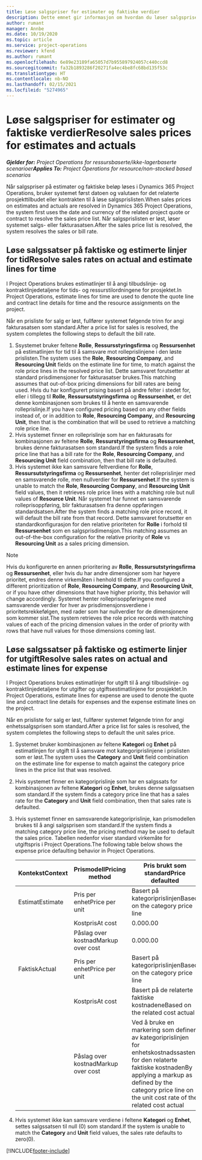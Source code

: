 ```yaml
---
title: Løse salgspriser for estimater og faktiske verdier
description: Dette emnet gir informasjon om hvordan du løser salgspriser for estimater og faktiske beløp.
author: rumant
manager: Annbe
ms.date: 10/19/2020
ms.topic: article
ms.service: project-operations
ms.reviewer: kfend
ms.author: rumant
ms.openlocfilehash: 6e89e23189fa65057d7b955897924057c440ccd8
ms.sourcegitcommit: fa32b1893286f20271fa4ec4be8fc68bd135f53c
ms.translationtype: HT
ms.contentlocale: nb-NO
ms.lasthandoff: 02/15/2021
ms.locfileid: "5274965"
---
```

# <a name="resolve-sales-prices-for-estimates-and-actuals"></a><span data-ttu-id="a6f98-103">Løse salgspriser for estimater og faktiske verdier</span><span class="sxs-lookup"><span data-stu-id="a6f98-103">Resolve sales prices for estimates and actuals</span></span>

<span data-ttu-id="a6f98-104">_**Gjelder for:** Project Operations for ressursbaserte/ikke-lagerbaserte scenarioer_</span><span class="sxs-lookup"><span data-stu-id="a6f98-104">_**Applies To:** Project Operations for resource/non-stocked based scenarios_</span></span>

<span data-ttu-id="a6f98-105">Når salgspriser på estimater og faktiske beløp løses i Dynamics 365 Project Operations, bruker systemet først datoen og valutaen for det relaterte prosjekttilbudet eller kontrakten til å løse salgsprislisten.</span><span class="sxs-lookup"><span data-stu-id="a6f98-105">When sales prices on estimates and actuals are resolved in Dynamics 365 Project Operations, the system first uses the date and currency of the related project quote or contract to resolve the sales price list.</span></span> <span data-ttu-id="a6f98-106">Når salgsprislisten er løst, løser systemet salgs- eller fakturasatsen.</span><span class="sxs-lookup"><span data-stu-id="a6f98-106">After the sales price list is resolved, the system resolves the sales or bill rate.</span></span>

## <a name="resolve-sales-rates-on-actual-and-estimate-lines-for-time"></a><span data-ttu-id="a6f98-107">Løse salgssatser på faktiske og estimerte linjer for tid</span><span class="sxs-lookup"><span data-stu-id="a6f98-107">Resolve sales rates on actual and estimate lines for time</span></span>

<span data-ttu-id="a6f98-108">I Project Operations brukes estimatlinjer til å angi tilbudslinje- og kontraktlinjedetaljene for tids- og ressurstilordningene for prosjektet.</span><span class="sxs-lookup"><span data-stu-id="a6f98-108">In Project Operations, estimate lines for time are used to denote the quote line and contract line details for time and the resource assignments on the project.</span></span>

<span data-ttu-id="a6f98-109">Når en prisliste for salg er løst, fullfører systemet følgende trinn for angi fakturasatsen som standard.</span><span class="sxs-lookup"><span data-stu-id="a6f98-109">After a price list for sales is resolved, the system completes the following steps to default the bill rate.</span></span>

1. <span data-ttu-id="a6f98-110">Ssystemet bruker feltene **Rolle**, **Ressursstyringsfirma** og **Ressursenhet** på estimatlinjen for tid til å samsvare mot rolleprislinjene i den løste prislisten.</span><span class="sxs-lookup"><span data-stu-id="a6f98-110">The system uses the **Role**, **Resourcing Company**, and **Resourcing Unit** fields on the estimate line for time, to match against the role price lines in the resolved price list.</span></span> <span data-ttu-id="a6f98-111">Dette samsvaret forutsetter at standard prisdimensjoner for fakturasatser brukes.</span><span class="sxs-lookup"><span data-stu-id="a6f98-111">This matching assumes that out-of-box pricing dimensions for bill rates are being used.</span></span> <span data-ttu-id="a6f98-112">Hvis du har konfigurert prising basert på andre felter i stedet for, eller i tillegg til **Rolle**, **Ressursutstyringsfirma** og **Ressursenhet**, er det denne kombinasjonen som brukes til å hente en samsvarende rolleprislinje.</span><span class="sxs-lookup"><span data-stu-id="a6f98-112">If you have configured pricing based on any other fields instead of, or in addition to **Role**, **Resourcing Company**, and **Resourcing Unit**, then that is the combination that will be used to retrieve a matching role price line.</span></span>
2. <span data-ttu-id="a6f98-113">Hvis systemet finner en rolleprislinje som har en fakturasats for kombinasjonen av feltene **Rolle**, **Ressurstyringsfirma** og **Ressursenhet**, brukes denne fakturasatsen som standard.</span><span class="sxs-lookup"><span data-stu-id="a6f98-113">If the system finds a role price line that has a bill rate for the **Role**, **Resourcing Company**, and **Resourcing Unit** field combination, then that bill rate is defaulted.</span></span>
3. <span data-ttu-id="a6f98-114">Hvis systemet ikke kan samsvare feltverdiene for **Rolle**, **Ressursutstyringsfirma** og **Ressursenhet**, henter det rolleprislinjer med en samsvarende rolle, men nullverdier for **Ressursenhet**.</span><span class="sxs-lookup"><span data-stu-id="a6f98-114">If the system is unable to match the **Role**, **Resourcing Company**, and **Resourcing Unit** field values, then it retrieves role price lines with a matching role but null values of **Resource Unit**.</span></span> <span data-ttu-id="a6f98-115">Når systemet har funnet en samsvarende rolleprisoppføring, blir fakturasatsen fra denne oppføringen standardsatsen.</span><span class="sxs-lookup"><span data-stu-id="a6f98-115">After the system finds a matching role price record, it will default the bill rate from that record.</span></span> <span data-ttu-id="a6f98-116">Dette samsvaret forutsetter en standardkonfigurasjon for den relative prioriteten for **Rolle** i forhold til **Ressursenhet** som en salgsprisdimensjon.</span><span class="sxs-lookup"><span data-stu-id="a6f98-116">This matching assumes an out-of-the-box configuration for the relative priority of **Role** vs **Resourcing Unit** as a sales pricing dimension.</span></span>

> [!NOTE]
> <span data-ttu-id="a6f98-117">Hvis du konfigurerte en annen prioritering av **Rolle**, **Ressursutstyringsfirma** og **Ressursenhet**, eller hvis du har andre dimensjoner som har høyere prioritet, endres denne virkemåten i henhold til dette.</span><span class="sxs-lookup"><span data-stu-id="a6f98-117">If you configured a different prioritization of **Role**, **Resourcing Company**, and **Resourcing Unit**, or if you have other dimensions that have higher priority, this behavior will change accordingly.</span></span> <span data-ttu-id="a6f98-118">Systemet henter rolleprisoppføringene med samsvarende verdier for hver av prisdimensjonsverdiene i prioritetsrekkefølgen, med rader som har nullverdier for de dimensjonene som kommer sist.</span><span class="sxs-lookup"><span data-stu-id="a6f98-118">The system retrieves the role price records with matching values of each of the pricing dimension values in the order of priority with rows that have null values for those dimensions coming last.</span></span>

## <a name="resolve-sales-rates-on-actual-and-estimate-lines-for-expense"></a><span data-ttu-id="a6f98-119">Løse salgssatser på faktiske og estimerte linjer for utgift</span><span class="sxs-lookup"><span data-stu-id="a6f98-119">Resolve sales rates on actual and estimate lines for expense</span></span>

<span data-ttu-id="a6f98-120">I Project Operations brukes estimatlinjer for utgift til å angi tilbudslinje- og kontraktlinjedetaljene for utgifter og utgiftsestimatlinjene for prosjektet.</span><span class="sxs-lookup"><span data-stu-id="a6f98-120">In Project Operations, estimate lines for expense are used to denote the quote line and contract line details for expenses and the expense estimate lines on the project.</span></span>

<span data-ttu-id="a6f98-121">Når en prisliste for salg er løst, fullfører systemet følgende trinn for angi enhetssalgsprisen som standard.</span><span class="sxs-lookup"><span data-stu-id="a6f98-121">After a price list for sales is resolved, the system completes the following steps to default the unit sales price.</span></span>

1. <span data-ttu-id="a6f98-122">Systemet bruker kombinasjonen av feltene **Kategori** og **Enhet** på estimatlinjen for utgift til å samsvare mot kategoriprislinjene i prislisten som er løst.</span><span class="sxs-lookup"><span data-stu-id="a6f98-122">The system uses the **Category** and **Unit** field combination on the estimate line for expense to match against the category price lines in the price list that was resolved.</span></span>
2. <span data-ttu-id="a6f98-123">Hvis systemet finner en kategoriprislinje som har en salgssats for kombinasjonen av feltene **Kategori** og **Enhet**, brukes denne salgssatsen som standard.</span><span class="sxs-lookup"><span data-stu-id="a6f98-123">If the system finds a category price line that has a sales rate for the **Category** and **Unit** field combination, then that sales rate is defaulted.</span></span>
3. <span data-ttu-id="a6f98-124">Hvis systemet finner en samsvarende kategoriprislinje, kan prismodellen brukes til å angi salgsprisen som standard.</span><span class="sxs-lookup"><span data-stu-id="a6f98-124">If the system finds a matching category price line, the pricing method may be used to default the sales price.</span></span> <span data-ttu-id="a6f98-125">Tabellen nedenfor viser standard virkemåte for utgiftspris i Project Operations.</span><span class="sxs-lookup"><span data-stu-id="a6f98-125">The following table below shows the expense price defaulting behavior in Project Operations.</span></span>

    | <span data-ttu-id="a6f98-126">Kontekst</span><span class="sxs-lookup"><span data-stu-id="a6f98-126">Context</span></span> | <span data-ttu-id="a6f98-127">Prismodell</span><span class="sxs-lookup"><span data-stu-id="a6f98-127">Pricing method</span></span> | <span data-ttu-id="a6f98-128">Pris brukt som standard</span><span class="sxs-lookup"><span data-stu-id="a6f98-128">Price defaulted</span></span> |
    | --- | --- | --- |
    | <span data-ttu-id="a6f98-129">Estimat</span><span class="sxs-lookup"><span data-stu-id="a6f98-129">Estimate</span></span> | <span data-ttu-id="a6f98-130">Pris per enhet</span><span class="sxs-lookup"><span data-stu-id="a6f98-130">Price per unit</span></span> | <span data-ttu-id="a6f98-131">Basert på kategoriprislinjen</span><span class="sxs-lookup"><span data-stu-id="a6f98-131">Based on the category price line</span></span> |
    | &nbsp; | <span data-ttu-id="a6f98-132">Kostpris</span><span class="sxs-lookup"><span data-stu-id="a6f98-132">At cost</span></span> | <span data-ttu-id="a6f98-133">0.00</span><span class="sxs-lookup"><span data-stu-id="a6f98-133">0.00</span></span> |
    | &nbsp; | <span data-ttu-id="a6f98-134">Påslag over kostnad</span><span class="sxs-lookup"><span data-stu-id="a6f98-134">Markup over cost</span></span> | <span data-ttu-id="a6f98-135">0.00</span><span class="sxs-lookup"><span data-stu-id="a6f98-135">0.00</span></span> |
    | <span data-ttu-id="a6f98-136">Faktisk</span><span class="sxs-lookup"><span data-stu-id="a6f98-136">Actual</span></span> | <span data-ttu-id="a6f98-137">Pris per enhet</span><span class="sxs-lookup"><span data-stu-id="a6f98-137">Price per unit</span></span> | <span data-ttu-id="a6f98-138">Basert på kategoriprislinjen</span><span class="sxs-lookup"><span data-stu-id="a6f98-138">Based on the category price line</span></span> |
    | &nbsp; | <span data-ttu-id="a6f98-139">Kostpris</span><span class="sxs-lookup"><span data-stu-id="a6f98-139">At cost</span></span> | <span data-ttu-id="a6f98-140">Basert på de relaterte faktiske kostnadene</span><span class="sxs-lookup"><span data-stu-id="a6f98-140">Based on the related cost actual</span></span> |
    | &nbsp; | <span data-ttu-id="a6f98-141">Påslag over kostnad</span><span class="sxs-lookup"><span data-stu-id="a6f98-141">Markup over cost</span></span> | <span data-ttu-id="a6f98-142">Ved å bruke en markering som definert av kategoriprislinjen for enhetskostnadssasten for den relaterte faktiske kostnaden</span><span class="sxs-lookup"><span data-stu-id="a6f98-142">By applying a markup as defined by the category price line on the unit cost rate of the related cost actual</span></span> |

4. <span data-ttu-id="a6f98-143">Hvis systemet ikke kan samsvare verdiene i feltene **Kategori** og **Enhet**, settes salgssatsen til null (0) som standard.</span><span class="sxs-lookup"><span data-stu-id="a6f98-143">If the system is unable to match the **Category** and **Unit** field values, the sales rate defaults to zero(0).</span></span>


[!INCLUDE[footer-include](../includes/footer-banner.md)]